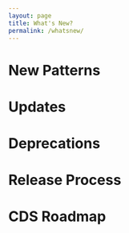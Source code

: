 ```yaml
---
layout: page
title: What's New?
permalink: /whatsnew/
---
```


# New Patterns

# Updates

# Deprecations

# Release Process

# CDS Roadmap

